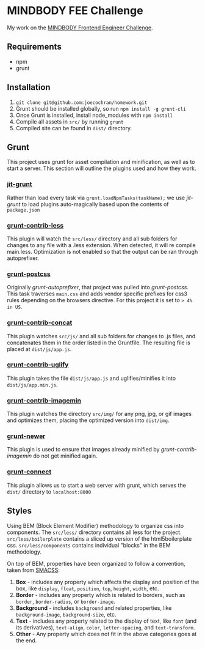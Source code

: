 # MINDBODY FEE Challenge
My work on the [MINDBODY Frontend Engineer Challenge](https://github.com/MINDBODY-FEE/homework).

## Requirements
- npm
- grunt

## Installation
1. `git clone git@github.com:joecochran/homework.git`
2. Grunt should be installed globally, so run `npm install -g grunt-cli`
3. Once Grunt is installed, install node_modules with `npm install`
4. Compile all assets in `src/` by running `grunt`
5. Compiled site can be found in `dist/` directory.

## Grunt
This project uses grunt for asset compilation and minification, as well as to
start a server. This section will outline the plugins used and how they work.

### [jit-grunt](https://github.com/shootaroo/jit-grunt)

Rather than load every task via `grunt.loadNpmTasks(taskName);` we use
*jit-grunt* to load plugins auto-magically based upon the contents of
`package.json` 

### [grunt-contrib-less](https://github.com/gruntjs/grunt-contrib-less)

This plugin will watch the `src/less/` directory and all sub folders for
changes to any file with a .less extension. When detected, it will re compile
main.less. Optimization is not enabled so that the output can be ran through autoprefixer.

### [grunt-postcss](https://github.com/nDmitry/grunt-postcss)

Originally *grunt-autoprefixer*, that project was pulled into *grunt-postcss*. This task traverses `main.css` and adds vendor specific prefixes for css3 rules depending on the browsers directive. For this project it is set to `> 4% in US`.

### [grunt-contrib-concat](https://github.com/gruntjs/grunt-contrib-concat)

This plugin watches `src/js/` and all sub folders for changes to .js files, and
concatenates them in the order listed in the Gruntfile. The resulting file is
placed at `dist/js/app.js`.

### [grunt-contrib-uglify](https://github.com/gruntjs/grunt-contrib-uglify)

This plugin takes the file `dist/js/app.js` and uglifies/minifies it into
`dist/js/app.min.js`.

### [grunt-contrib-imagemin](https://github.com/gruntjs/grunt-contrib-imagemin)

This plugin watches the directory `src/img/` for any png, jpg, or gif images
and optimizes them, placing the optimized version into `dist/img`.

### [grunt-newer](https://github.com/tschaub/grunt-newer)

This plugin is used to ensure that images already minified by
*grunt-contrib-imagemin* do not get minified again.

### [grunt-connect](https://github.com/gruntjs/grunt-contrib-connect)

This plugin allows us to start a web server with grunt, which serves the `dist/`
directory to `localhost:8000`

## Styles
Using BEM (Block Element Modifier) methodology to organize css into components.
The `src/less/` directory contains all less for the project. `src/less/boilerplate` contains a sliced up version of the html5boilerplate css. `src/less/components` contains individual "blocks" in the BEM methodology.

On top of BEM, properties have been organized to follow a convention, taken
from [SMACSS](https://smacss.com/book/formatting):

1. **Box** - includes any property which affects the display and position of the
box, like `display`, `float`, `position`, `top`, `height`, `width`, etc.
2. **Border** - includes any property which is related to borders, such as `border`, `border-radius`, or `border-image`.
3. **Background** - includes `background` and related properties, like `background-image`, `background-size`, etc.
4. **Text** - includes any property related to the display of text, like `font` (and its derivatives), `text-align`, `color`, `letter-spacing`, and `text-transform`. 
5. **Other** - Any property which does not fit in the above categories goes at the end.
